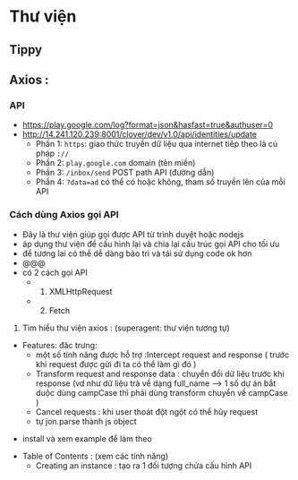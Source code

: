 # Thư viện

## Tippy

## Axios :

### API

-   https://play.google.com/log?format=json&hasfast=true&authuser=0
-   http://14.241.120.239:8001/clover/dev/v1.0/api/identities/update
    -   Phần 1: `https`: giao thức truyền dữ liệu qua internet tiêp theo là cú pháp `://`
    -   Phần 2: `play.google.com` domain (tên miền)
    -   Phần 3: `/inbox/send` POST path API (đường dẫn)
    -   Phần 4: `?data=ad` có thể có hoặc không, tham số truyền lên của mỗi API

### Cách dùng Axios gọi API

-   Đây là thư viện giúp gọi được API từ trình duyệt hoặc nodejs
-   áp dụng thư viện để cấu hình lại và chia lại cấu trúc gọi API cho tối ưu
-   để tương lai có thể dễ dàng bảo trì và tái sử dụng code ok hơn
-   @@@
-   có 2 cách gọi API
    -   1. XMLHttpRequest
    -   2. Fetch

1. Tìm hiểu thư viện axios : (superagent: thư viện tương tự)

-   Features: đăc trưng:
    -   một số tính năng được hỗ trợ :Intercept request and response ( trước khi request được gửi đi ta có thể làm gì đó )
    -   Transform request and response data : chuyển đổi dữ liệu trước khi response (vd như dữ liệu trả về dạng full_name --> 1 số dự án bắt duộc dùng campCase thì phải dùng transform chuyển về campCase )
    -   Cancel requests : khi user thoát đột ngột có thể hủy request
    -   tự jon.parse thành js object

*   install và xem example để làm theo

-   Table of Contents : (xem các tính năng)
    -   Creating an instance : tạo ra 1 đối tượng chứa cấu hình API
